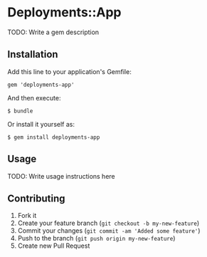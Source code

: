 # Deployments::App

TODO: Write a gem description

## Installation

Add this line to your application's Gemfile:

    gem 'deployments-app'

And then execute:

    $ bundle

Or install it yourself as:

    $ gem install deployments-app

## Usage

TODO: Write usage instructions here

## Contributing

1. Fork it
2. Create your feature branch (`git checkout -b my-new-feature`)
3. Commit your changes (`git commit -am 'Added some feature'`)
4. Push to the branch (`git push origin my-new-feature`)
5. Create new Pull Request
